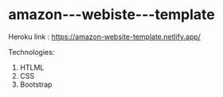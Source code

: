 # amazon---webiste---template
Heroku link : https://amazon-website-template.netlify.app/

Technologies:

1. HTLML
2. CSS
3. Bootstrap
